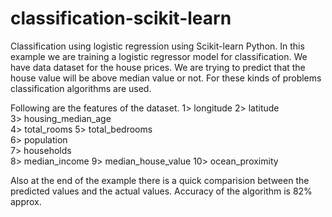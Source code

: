 # classification-scikit-learn

Classification using logistic regression using Scikit-learn Python.
In this example we are training a logistic regressor model for classification.
We have data dataset for the house prices.
We are trying to predict that the house value will be above median value or not.
For these kinds of problems classification algorithms are used.

Following are the features of the dataset.
1>  longitude
2>  latitude	
3>  housing_median_age	
4>  total_rooms	
5>  total_bedrooms	
6>  population	
7>  households	
8>  median_income
9>  median_house_value
10> ocean_proximity

Also at the end of the example there is a quick comparision between the predicted values and the actual values.
Accuracy of the algorithm is 82% approx.
